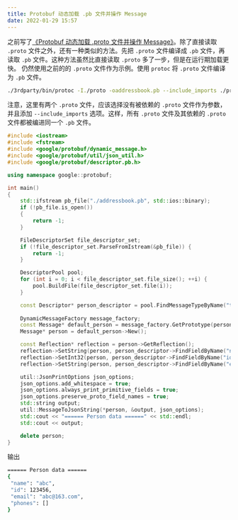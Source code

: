```yaml
---
title: Protobuf 动态加载 .pb 文件并操作 Message
date: 2022-01-29 15:57
---
```


之前写了[《Protobuf 动态加载 .proto 文件并操作 Message》](https://www.cnblogs.com/mkckr0/p/15731925.html)。除了直接读取 `.proto` 文件之外，还有一种类似的方法。先把 `.proto` 文件编译成 `.pb` 文件，再读取 `.pb` 文件。这种方法虽然比直接读取 `.proto` 多了一步，但是在运行期加载更快。
仍然使用之前的的 `.proto` 文件作为示例。使用 `protoc` 将 `.proto` 文件编译为 `.pb` 文件。
```sh
./3rdparty/bin/protoc -I./proto -oaddressbook.pb --include_imports ./proto/addressbook.proto
```
注意，这里有两个 `.proto` 文件，应该选择没有被依赖的 `.proto` 文件作为参数，并且添加 `--include_imports` 选项。这样，所有 `.proto` 文件及其依赖的 `.proto` 文件都被编进同一个 `.pb` 文件。

```cpp
#include <iostream>
#include <fstream>
#include <google/protobuf/dynamic_message.h>
#include <google/protobuf/util/json_util.h>
#include <google/protobuf/descriptor.pb.h>

using namespace google::protobuf;

int main()
{
    std::ifstream pb_file("./addressbook.pb", std::ios::binary);
    if (!pb_file.is_open())
    {
        return -1;
    }

    FileDescriptorSet file_descriptor_set;
    if (!file_descriptor_set.ParseFromIstream(&pb_file)) {
        return -1;
    }

    DescriptorPool pool;
    for (int i = 0; i < file_descriptor_set.file_size(); ++i) {
        pool.BuildFile(file_descriptor_set.file(i));
    }

    const Descriptor* person_descriptor = pool.FindMessageTypeByName("tutorial.Person");
    
    DynamicMessageFactory message_factory;
    const Message* default_person = message_factory.GetPrototype(person_descriptor);
    Message* person = default_person->New();

    const Reflection* reflection = person->GetReflection();
    reflection->SetString(person, person_descriptor->FindFieldByName("name"), "abc");
    reflection->SetInt32(person, person_descriptor->FindFieldByName("id"), 123456);
    reflection->SetString(person, person_descriptor->FindFieldByName("email"), "abc@163.com");

    util::JsonPrintOptions json_options;
    json_options.add_whitespace = true;
    json_options.always_print_primitive_fields = true;
    json_options.preserve_proto_field_names = true;
    std::string output;
    util::MessageToJsonString(*person, &output, json_options);
    std::cout << "====== Person data ======" << std::endl;
    std::cout << output;

    delete person;
}
```
输出
```sh
====== Person data ======
{
 "name": "abc",
 "id": 123456,
 "email": "abc@163.com",
 "phones": []
}
```